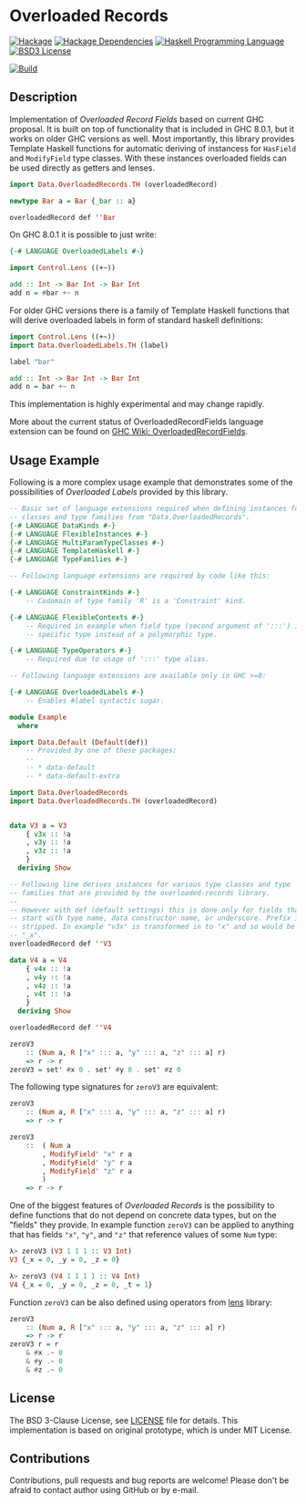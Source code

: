 # Overloaded Records

[![Hackage](http://img.shields.io/hackage/v/overloaded-records.svg)][Hackage: overloaded-records]
[![Hackage Dependencies](https://img.shields.io/hackage-deps/v/overloaded-records.svg)](http://packdeps.haskellers.com/reverse/overloaded-records)
[![Haskell Programming Language](https://img.shields.io/badge/language-Haskell-blue.svg)][Haskell.org]
[![BSD3 License](http://img.shields.io/badge/license-BSD3-brightgreen.svg)][tl;dr Legal: BSD3]

[![Build](https://travis-ci.org/trskop/overloaded-records.svg)](https://travis-ci.org/trskop/overloaded-records)


## Description

Implementation of *Overloaded Record Fields* based on current GHC proposal. It
is built on top of functionality that is included in GHC 8.0.1, but it works on
older GHC versions as well. Most importantly, this library provides Template
Haskell functions for automatic deriving of instancess for `HasField` and
`ModifyField` type classes. With these instances overloaded fields can be used
directly as getters and lenses.

```Haskell
import Data.OverloadedRecords.TH (overloadedRecord)

newtype Bar a = Bar {_bar :: a}

overloadedRecord def ''Bar
```

On GHC 8.0.1 it is possible to just write:

```Haskell
{-# LANGUAGE OverloadedLabels #-}

import Control.Lens ((+~))

add :: Int -> Bar Int -> Bar Int
add n = #bar +~ n
```

For older GHC versions there is a family of Template Haskell functions that
will derive overloaded labels in form of standard haskell definitions:

```Haskell
import Control.Lens ((+~))
import Data.OverloadedLabels.TH (label)

label "bar"

add :: Int -> Bar Int -> Bar Int
add n = bar +~ n
```

This implementation is highly experimental and may change rapidly.

More about the current status of OverloadedRecordFields language extension can
be found on [GHC Wiki: OverloadedRecordFields][].


## Usage Example

Following is a more complex usage example that demonstrates some of the
possibilities of *Overloaded Labels* provided by this library.

```Haskell
-- Basic set of language extensions required when defining instances for
-- classes and type families from "Data.OverloadedRecords".
{-# LANGUAGE DataKinds #-}
{-# LANGUAGE FlexibleInstances #-}
{-# LANGUAGE MultiParamTypeClasses #-}
{-# LANGUAGE TemplateHaskell #-}
{-# LANGUAGE TypeFamilies #-}

-- Following language extensions are required by code like this:

{-# LANGUAGE ConstraintKinds #-}
    -- Codomain of type family 'R' is a 'Constraint' kind.

{-# LANGUAGE FlexibleContexts #-}
    -- Required in example when field type (second argument of ':::') is a
    -- specific type instead of a polymorphic type.

{-# LANGUAGE TypeOperators #-}
    -- Required due to usage of ':::' type alias.

-- Following language extensions are available only in GHC >=8:

{-# LANGUAGE OverloadedLabels #-}
    -- Enables #label syntactic sugar.

module Example
  where

import Data.Default (Default(def))
    -- Provided by one of these packages:
    --
    -- * data-default
    -- * data-default-extra

import Data.OverloadedRecords
import Data.OverloadedRecords.TH (overloadedRecord)


data V3 a = V3
    { v3x :: !a
    , v3y :: !a
    , v3z :: !a
    }
  deriving Show

-- Following line derives instances for various type classes and type
-- families that are provided by the overloaded-records library.
--
-- However with def (default settings) this is done only for fields that
-- start with type name, data constructor name, or underscore. Prefix is
-- stripped. In example "v3x" is transformed in to "x" and so would be
-- "_x".
overloadedRecord def ''V3

data V4 a = V4
    { v4x :: !a
    , v4y :: !a
    , v4z :: !a
    , v4t :: !a
    }
  deriving Show

overloadedRecord def ''V4

zeroV3
    :: (Num a, R ["x" ::: a, "y" ::: a, "z" ::: a] r)
    => r -> r
zeroV3 = set' #x 0 . set' #y 0 . set' #z 0
```

The following type signatures for `zeroV3` are equivalent:

```Haskell
zeroV3
    :: (Num a, R ["x" ::: a, "y" ::: a, "z" ::: a] r)
    => r -> r
```

```Haskell
zeroV3
    ::  ( Num a
        , ModifyField' "x" r a
        , ModifyField' "y" r a
        , ModifyField' "z" r a
        )
    => r -> r
```

One of the biggest features of *Overloaded Records* is the possibility to
define functions that do not depend on concrete data types, but on the "fields"
they provide. In example function `zeroV3` can be applied to anything that has
fields `"x"`, `"y"`, and `"z"` that reference values of some `Num` type:

```Haskell
λ> zeroV3 (V3 1 1 1 :: V3 Int)
V3 {_x = 0, _y = 0, _z = 0}
```

```Haskell
λ> zeroV3 (V4 1 1 1 1 :: V4 Int)
V4 {_x = 0, _y = 0, _z = 0, _t = 1}
```

Function `zeroV3` can be also defined using operators from
[lens][Hackage: lens] library:

```Haskell
zeroV3
    :: (Num a, R ["x" ::: a, "y" ::: a, "z" ::: a] r)
    => r -> r
zeroV3 r = r
    & #x .~ 0
    & #y .~ 0
    & #z .~ 0
```


## License

The BSD 3-Clause License, see [LICENSE][] file for details. This implementation
is based on original prototype, which is under MIT License.


## Contributions

Contributions, pull requests and bug reports are welcome! Please don't be
afraid to contact author using GitHub or by e-mail.


[GHC Wiki: OverloadedRecordFields]:
  https://ghc.haskell.org/trac/ghc/wiki/Records/OverloadedRecordFields
  "OverloadedRecordFields language extension on GHC Wiki"
[Hackage: lens]:
  https://hackage.haskell.org/package/lens
  "lens package on Hackage"
[Hackage: overloaded-records]:
  http://hackage.haskell.org/package/overloaded-records
  "overloaded-records package on Hackage"
[Haskell.org]:
  http://www.haskell.org
  "The Haskell Programming Language"
[LICENSE]:
  https://github.com/trskop/overloaded-records/blob/master/LICENSE
  "License of overloaded-records package."
[tl;dr Legal: BSD3]:
  https://tldrlegal.com/license/bsd-3-clause-license-%28revised%29
  "BSD 3-Clause License (Revised)"
